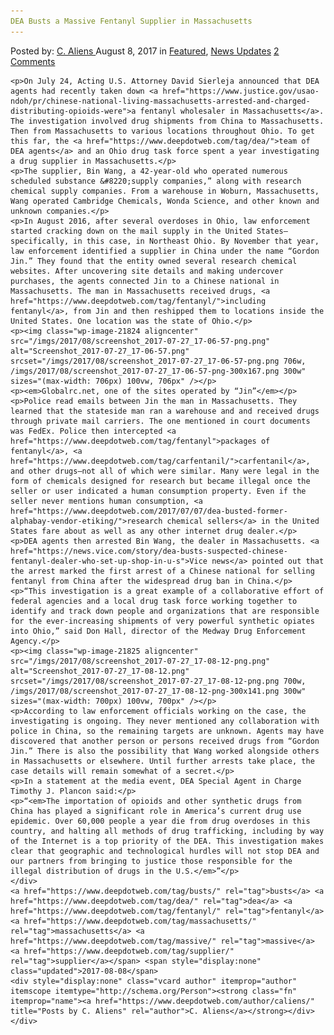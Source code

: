 ```yaml
---
DEA Busts a Massive Fentanyl Supplier in Massachusetts
---
```

<article class="post-listing post-21816 post type-post status-publish format-standard has-post-thumbnail hentry 
 tag-busts tag-dea tag-fentanyl tag-massachusetts tag-massive tag-supplier">
    <div class="post-inner">
        <span>Posted by: <a href="https://www.deepdotweb.com/author/caliens/" title="">C. Aliens </a></span>
    <span>August 8, 2017</span>
    <span>in <a href="https://www.deepdotweb.com/category/deepdot-news/" rel="category tag">Featured</a>, <a href="https://www.deepdotweb.com/category/news-updates/" rel="category tag">News Updates</a></span>
    <span><a href="https://www.deepdotweb.com/2017/08/08/dea-busts-massive-fentanyl-supplier-massachusetts/#comments">2 Comments</a></span>
    </p>
    <div class="clear"></div>
    
    <p>On July 24, Acting U.S. Attorney David Sierleja announced that DEA agents had recently taken down <a href="https://www.justice.gov/usao-ndoh/pr/chinese-national-living-massachusetts-arrested-and-charged-distributing-opioids-were">a fentanyl wholesaler in Massachusetts</a>. The investigation involved drug shipments from China to Massachusetts. Then from Massachusetts to various locations throughout Ohio. To get this far, the <a href="https://www.deepdotweb.com/tag/dea/">team of DEA agents</a> and an Ohio drug task force spent a year investigating a drug supplier in Massachusetts.</p>
    <p>The supplier, Bin Wang, a 42-year-old who operated numerous scheduled substance &#8220;supply companies,” along with research chemical supply companies. From a warehouse in Woburn, Massachusetts, Wang operated Cambridge Chemicals, Wonda Science, and other known and unknown companies.</p>
    <p>In August 2016, after several overdoses in Ohio, law enforcement started cracking down on the mail supply in the United States—specifically, in this case, in Northeast Ohio. By November that year, law enforcement identified a supplier in China under the name “Gordon Jin.” They found that the entity owned several research chemical websites. After uncovering site details and making undercover purchases, the agents connected Jin to a Chinese national in Massachusetts. The man in Massachusetts received drugs, <a href="https://www.deepdotweb.com/tag/fentanyl/">including fentanyl</a>, from Jin and then reshipped them to locations inside the United States. One location was the state of Ohio.</p>
    <p><img class="wp-image-21824 aligncenter" src="/imgs/2017/08/screenshot_2017-07-27_17-06-57-png.png" alt="Screenshot_2017-07-27_17-06-57.png" srcset="/imgs/2017/08/screenshot_2017-07-27_17-06-57-png.png 706w, /imgs/2017/08/screenshot_2017-07-27_17-06-57-png-300x167.png 300w" sizes="(max-width: 706px) 100vw, 706px" /></p>
    <p><em>Globalrc.net, one of the sites operated by “Jin”</em></p>
    <p>Police read emails between Jin the man in Massachusetts. They learned that the stateside man ran a warehouse and and received drugs through private mail carriers. The one mentioned in court documents was FedEx. Police then intercepted <a href="https://www.deepdotweb.com/tag/fentanyl">packages of fentanyl</a>, <a href="https://www.deepdotweb.com/tag/carfentanil/">carfentanil</a>, and other drugs—not all of which were similar. Many were legal in the form of chemicals designed for research but became illegal once the seller or user indicated a human consumption property. Even if the seller never mentions human consumption, <a href="https://www.deepdotweb.com/2017/07/07/dea-busted-former-alphabay-vendor-etiking/">research chemical sellers</a> in the United States fare about as well as any other internet drug dealer.</p>
    <p>DEA agents then arrested Bin Wang, the dealer in Massachusetts. <a href="https://news.vice.com/story/dea-busts-suspected-chinese-fentanyl-dealer-who-set-up-shop-in-u-s">Vice news</a> pointed out that the arrest marked the first arrest of a Chinese national for selling fentanyl from China after the widespread drug ban in China.</p>
    <p>“This investigation is a great example of a collaborative effort of federal agencies and a local drug task force working together to identify and track down people and organizations that are responsible for the ever-increasing shipments of very powerful synthetic opiates into Ohio,” said Don Hall, director of the Medway Drug Enforcement Agency.</p>
    <p><img class="wp-image-21825 aligncenter" src="/imgs/2017/08/screenshot_2017-07-27_17-08-12-png.png" alt="Screenshot_2017-07-27_17-08-12.png" srcset="/imgs/2017/08/screenshot_2017-07-27_17-08-12-png.png 700w, /imgs/2017/08/screenshot_2017-07-27_17-08-12-png-300x141.png 300w" sizes="(max-width: 700px) 100vw, 700px" /></p>
    <p>According to law enforcement officials working on the case, the investigating is ongoing. They never mentioned any collaboration with police in China, so the remaining targets are unknown. Agents may have discovered that another person or persons received drugs from “Gordon Jin.” There is also the possibility that Wang worked alongside others in Massachusetts or elsewhere. Until further arrests take place, the case details will remain somewhat of a secret.</p>
    <p>In a statement at the media event, DEA Special Agent in Charge Timothy J. Plancon said:</p>
    <p>“<em>The importation of opioids and other synthetic drugs from China has played a significant role in America’s current drug use epidemic. Over 60,000 people a year die from drug overdoses in this country, and halting all methods of drug trafficking, including by way of the Internet is a top priority of the DEA. This investigation makes clear that geographic and technological hurdles will not stop DEA and our partners from bringing to justice those responsible for the illegal distribution of drugs in the U.S.</em>”</p>
    </div>
    <a href="https://www.deepdotweb.com/tag/busts/" rel="tag">busts</a> <a href="https://www.deepdotweb.com/tag/dea/" rel="tag">dea</a> <a href="https://www.deepdotweb.com/tag/fentanyl/" rel="tag">fentanyl</a> <a href="https://www.deepdotweb.com/tag/massachusetts/" rel="tag">massachusetts</a> <a href="https://www.deepdotweb.com/tag/massive/" rel="tag">massive</a> <a href="https://www.deepdotweb.com/tag/supplier/" rel="tag">supplier</a></span> <span style="display:none" class="updated">2017-08-08</span>
    <div style="display:none" class="vcard author" itemprop="author" itemscope itemtype="http://schema.org/Person"><strong class="fn" itemprop="name"><a href="https://www.deepdotweb.com/author/caliens/" title="Posts by C. Aliens" rel="author">C. Aliens</a></strong></div>
    </div>
</article>

